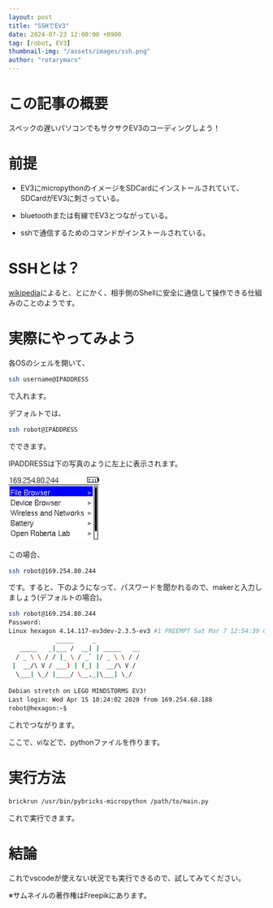 ```yaml
---
layout: post
title: "SSHでEV3"
date: 2024-07-23 12:00:00 +0900
tag: [robot, EV3]
thumbnail-img: "/assets/images/ssh.png"
author: "rotarymars"
---
```

# この記事の概要
スペックの遅いパソコンでもサクサクEV3のコーディングしよう！

# 前提

- EV3にmicropythonのイメージをSDCardにインストールされていて、SDCardがEV3に刺さっている。

- bluetoothまたは有線でEV3とつながっている。

- sshで通信するためのコマンドがインストールされている。


# SSHとは？
[wikipedia](https://ja.wikipedia.org/wiki/Secure_Shell)によると、とにかく、相手側のShellに安全に通信して操作できる仕組みのことのようです。


# 実際にやってみよう

各OSのシェルを開いて、

```bash
ssh username@IPADDRESS
```

で入れます。

デフォルトでは、

```bash
ssh robot@IPADDRESS
```

でできます。

IPADDRESSは下の写真のように左上に表示されます。

![ev3](/assets/images/ev3dev.png)

この場合、

```bash
ssh robot@169.254.80.244
```
です。すると、下のようになって、パスワードを聞かれるので、makerと入力しましょう(デフォルトの場合)。

```bash
ssh robot@169.254.80.244
Password:
Linux hexagon 4.14.117-ev3dev-2.3.5-ev3 #1 PREEMPT Sat Mar 7 12:54:39 CST 2020 armv5tejl
             _____     _
   _____   _|___ /  __| | _____   __
  / _ \ \ / / |_ \ / _` |/ _ \ \ / /
 |  __/\ V / ___) | (_| |  __/\ V /
  \___| \_/ |____/ \__,_|\___| \_/

Debian stretch on LEGO MINDSTORMS EV3!
Last login: Wed Apr 15 10:24:02 2020 from 169.254.68.188
robot@hexagon:~$

```
これでつながります。

ここで、viなどで、pythonファイルを作ります。

# 実行方法

```bash
brickrun /usr/bin/pybricks-micropython /path/to/main.py
```

これで実行できます。

# 結論

これでvscodeが使えない状況でも実行できるので、試してみてください。

※サムネイルの著作権はFreepikにあります。
